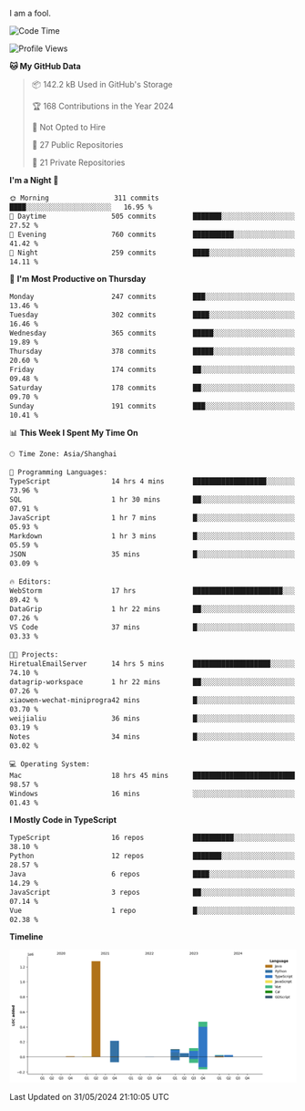 I am a fool.

<!--START_SECTION:waka-->
![Code Time](http://img.shields.io/badge/Code%20Time-1%2C478%20hrs%2025%20mins-blue)

![Profile Views](http://img.shields.io/badge/Profile%20Views-0-blue)

**🐱 My GitHub Data** 

> 📦 142.2 kB Used in GitHub's Storage 
 > 
> 🏆 168 Contributions in the Year 2024
 > 
> 🚫 Not Opted to Hire
 > 
> 📜 27 Public Repositories 
 > 
> 🔑 21 Private Repositories 
 > 
**I'm a Night 🦉** 

```text
🌞 Morning                311 commits         ████░░░░░░░░░░░░░░░░░░░░░   16.95 % 
🌆 Daytime                505 commits         ███████░░░░░░░░░░░░░░░░░░   27.52 % 
🌃 Evening                760 commits         ██████████░░░░░░░░░░░░░░░   41.42 % 
🌙 Night                  259 commits         ████░░░░░░░░░░░░░░░░░░░░░   14.11 % 
```
📅 **I'm Most Productive on Thursday** 

```text
Monday                   247 commits         ███░░░░░░░░░░░░░░░░░░░░░░   13.46 % 
Tuesday                  302 commits         ████░░░░░░░░░░░░░░░░░░░░░   16.46 % 
Wednesday                365 commits         █████░░░░░░░░░░░░░░░░░░░░   19.89 % 
Thursday                 378 commits         █████░░░░░░░░░░░░░░░░░░░░   20.60 % 
Friday                   174 commits         ██░░░░░░░░░░░░░░░░░░░░░░░   09.48 % 
Saturday                 178 commits         ██░░░░░░░░░░░░░░░░░░░░░░░   09.70 % 
Sunday                   191 commits         ███░░░░░░░░░░░░░░░░░░░░░░   10.41 % 
```


📊 **This Week I Spent My Time On** 

```text
🕑︎ Time Zone: Asia/Shanghai

💬 Programming Languages: 
TypeScript               14 hrs 4 mins       ██████████████████░░░░░░░   73.96 % 
SQL                      1 hr 30 mins        ██░░░░░░░░░░░░░░░░░░░░░░░   07.91 % 
JavaScript               1 hr 7 mins         █░░░░░░░░░░░░░░░░░░░░░░░░   05.93 % 
Markdown                 1 hr 3 mins         █░░░░░░░░░░░░░░░░░░░░░░░░   05.59 % 
JSON                     35 mins             █░░░░░░░░░░░░░░░░░░░░░░░░   03.09 % 

🔥 Editors: 
WebStorm                 17 hrs              ██████████████████████░░░   89.42 % 
DataGrip                 1 hr 22 mins        ██░░░░░░░░░░░░░░░░░░░░░░░   07.26 % 
VS Code                  37 mins             █░░░░░░░░░░░░░░░░░░░░░░░░   03.33 % 

🐱‍💻 Projects: 
HiretualEmailServer      14 hrs 5 mins       ███████████████████░░░░░░   74.10 % 
datagrip-workspace       1 hr 22 mins        ██░░░░░░░░░░░░░░░░░░░░░░░   07.26 % 
xiaowen-wechat-miniprogra42 mins             █░░░░░░░░░░░░░░░░░░░░░░░░   03.70 % 
weijialiu                36 mins             █░░░░░░░░░░░░░░░░░░░░░░░░   03.19 % 
Notes                    34 mins             █░░░░░░░░░░░░░░░░░░░░░░░░   03.02 % 

💻 Operating System: 
Mac                      18 hrs 45 mins      █████████████████████████   98.57 % 
Windows                  16 mins             ░░░░░░░░░░░░░░░░░░░░░░░░░   01.43 % 
```

**I Mostly Code in TypeScript** 

```text
TypeScript               16 repos            ██████████░░░░░░░░░░░░░░░   38.10 % 
Python                   12 repos            ███████░░░░░░░░░░░░░░░░░░   28.57 % 
Java                     6 repos             ████░░░░░░░░░░░░░░░░░░░░░   14.29 % 
JavaScript               3 repos             ██░░░░░░░░░░░░░░░░░░░░░░░   07.14 % 
Vue                      1 repo              █░░░░░░░░░░░░░░░░░░░░░░░░   02.38 % 
```



**Timeline**

![Lines of Code chart](https://raw.githubusercontent.com/VeejaLiu/VeejaLiu/master/assets/bar_graph.png)


 Last Updated on 31/05/2024 21:10:05 UTC
<!--END_SECTION:waka-->
